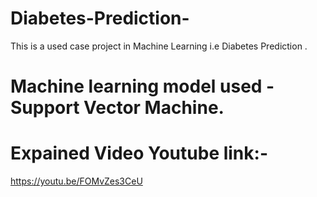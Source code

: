 # Diabetes-Prediction-
This is a used case project in Machine Learning i.e Diabetes Prediction . 

# Machine learning model used -Support Vector Machine.

# Expained Video Youtube link:-
https://youtu.be/FOMvZes3CeU
